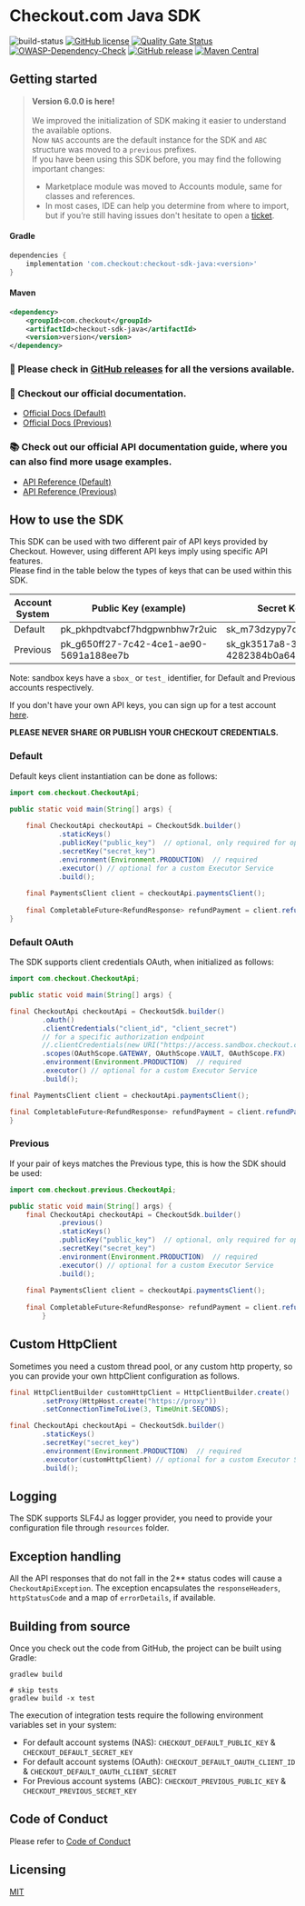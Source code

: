 # Checkout.com Java SDK

![build-status](https://github.com/checkout/checkout-sdk-java/workflows/build-master/badge.svg) 
[![GitHub license](https://img.shields.io/github/license/checkout/checkout-sdk-java.svg)](https://github.com/checkout/checkout-sdk-java/blob/master/LICENSE)
[![Quality Gate Status](https://sonarcloud.io/api/project_badges/measure?project=checkout_checkout-sdk-java&metric=alert_status)](https://sonarcloud.io/summary/overall?id=checkout_checkout-sdk-java)
[![OWASP-Dependency-Check](https://github.com/checkout/checkout-sdk-java/actions/workflows/dependency-check.yaml/badge.svg?branch=master)](https://github.com/checkout/checkout-sdk-java/actions/workflows/dependency-check.yaml)
[![GitHub release](https://img.shields.io/github/release/checkout/checkout-sdk-java.svg)](https://GitHub.com/checkout/checkout-sdk-java/releases/)
[![Maven Central](https://maven-badges.herokuapp.com/maven-central/com.checkout/checkout-sdk-java/badge.svg)](https://maven-badges.herokuapp.com/maven-central/com.checkout/checkout-sdk-java/)

## Getting started

> **Version 6.0.0 is here!**
>  <br/><br/>
> We improved the initialization of SDK making it easier to understand the available options. <br/>
> Now `NAS` accounts are the default instance for the SDK and `ABC` structure was moved to a `previous` prefixes. <br/>
> If you have been using this SDK before, you may find the following important changes:
> * Marketplace module was moved to Accounts module, same for classes and references.
> * In most cases, IDE can help you determine from where to import, but if you’re still having issues don't hesitate to open a [ticket](https://github.com/checkout/checkout-sdk-java/issues/new/choose).

#### Gradle

```groovy
dependencies {
    implementation 'com.checkout:checkout-sdk-java:<version>'
}
```
#### Maven

```xml
<dependency>
    <groupId>com.checkout</groupId>
    <artifactId>checkout-sdk-java</artifactId>
    <version>version</version>
</dependency>
```

### :rocket: Please check in [GitHub releases](https://github.com/checkout/checkout-sdk-java/releases) for all the versions available.

### :book: Checkout our official documentation.

* [Official Docs (Default)](https://docs.checkout.com/)
* [Official Docs (Previous)](https://docs.checkout.com/previous)

### :books: Check out our official API documentation guide, where you can also find more usage examples.

* [API Reference (Default)](https://api-reference.checkout.com/)
* [API Reference (Previous)](https://api-reference.checkout.com/previous)


## How to use the SDK

This SDK can be used with two different pair of API keys provided by Checkout. However, using different API keys imply using specific API features. </br> 
Please find in the table below the types of keys that can be used within this SDK.

| Account System | Public Key (example)                    | Secret Key (example)                    |
|----------------|-----------------------------------------|-----------------------------------------|
| Default        | pk_pkhpdtvabcf7hdgpwnbhw7r2uic          | sk_m73dzypy7cf3gf5d2xr4k7sxo4e          |
| Previous       | pk_g650ff27-7c42-4ce1-ae90-5691a188ee7b | sk_gk3517a8-3z01-45fq-b4bd-4282384b0a64 |

Note: sandbox keys have a `sbox_` or `test_` identifier, for Default and Previous accounts respectively.

If you don't have your own API keys, you can sign up for a test account [here](https://www.checkout.com/get-test-account).

**PLEASE NEVER SHARE OR PUBLISH YOUR CHECKOUT CREDENTIALS.**

### Default

Default keys client instantiation can be done as follows:

```java
import com.checkout.CheckoutApi;

public static void main(String[] args) {
    
    final CheckoutApi checkoutApi = CheckoutSdk.builder()
            .staticKeys()
            .publicKey("public_key")  // optional, only required for operations related with tokens
            .secretKey("secret_key")
            .environment(Environment.PRODUCTION)  // required
            .executor() // optional for a custom Executor Service
            .build();
    
    final PaymentsClient client = checkoutApi.paymentsClient();
    
    final CompletableFuture<RefundResponse> refundPayment = client.refundPayment("payment_id");
}
```

### Default OAuth

The SDK supports client credentials OAuth, when initialized as follows:

```java
import com.checkout.CheckoutApi;

public static void main(String[] args) {

final CheckoutApi checkoutApi = CheckoutSdk.builder()
        .oAuth()
        .clientCredentials("client_id", "client_secret")
        // for a specific authorization endpoint
        //.clientCredentials(new URI("https://access.sandbox.checkout.com/connect/token"), "client_id", "client_secret")
        .scopes(OAuthScope.GATEWAY, OAuthScope.VAULT, OAuthScope.FX)
        .environment(Environment.PRODUCTION)  // required
        .executor() // optional for a custom Executor Service
        .build();

final PaymentsClient client = checkoutApi.paymentsClient();

final CompletableFuture<RefundResponse> refundPayment = client.refundPayment("payment_id");
}
```

### Previous

If your pair of keys matches the Previous type, this is how the SDK should be used:

```java
import com.checkout.previous.CheckoutApi;

public static void main(String[] args) {
    final CheckoutApi checkoutApi = CheckoutSdk.builder()
            .previous()
            .staticKeys()
            .publicKey("public_key")  // optional, only required for operations related with tokens
            .secretKey("secret_key")
            .environment(Environment.PRODUCTION)  // required
            .executor() // optional for a custom Executor Service
            .build();
    
    final PaymentsClient client = checkoutApi.paymentsClient();
    
    final CompletableFuture<RefundResponse> refundPayment = client.refundPayment("payment_id");
        }
```

## Custom HttpClient

Sometimes you need a custom thread pool, or any custom http property, so you can provide your own httpClient configuration as follows.

```java
final HttpClientBuilder customHttpClient = HttpClientBuilder.create()
        .setProxy(HttpHost.create("https://proxy"))
        .setConnectionTimeToLive(3, TimeUnit.SECONDS);

final CheckoutApi checkoutApi = CheckoutSdk.builder()
        .staticKeys()
        .secretKey("secret_key")
        .environment(Environment.PRODUCTION)  // required
        .executor(customHttpClient) // optional for a custom Executor Service
        .build();
```

## Logging

The SDK supports SLF4J as logger provider, you need to provide your configuration file through `resources` folder.

## Exception handling

All the API responses that do not fall in the 2** status codes will cause a `CheckoutApiException`. The exception encapsulates
the `responseHeaders`, `httpStatusCode` and a map of `errorDetails`, if available.

## Building from source

Once you check out the code from GitHub, the project can be built using Gradle:

```
gradlew build

# skip tests
gradlew build -x test
```

The execution of integration tests require the following environment variables set in your system:

* For default account systems (NAS): `CHECKOUT_DEFAULT_PUBLIC_KEY` & `CHECKOUT_DEFAULT_SECRET_KEY`
* For default account systems (OAuth): `CHECKOUT_DEFAULT_OAUTH_CLIENT_ID` & `CHECKOUT_DEFAULT_OAUTH_CLIENT_SECRET`
* For Previous account systems (ABC): `CHECKOUT_PREVIOUS_PUBLIC_KEY` & `CHECKOUT_PREVIOUS_SECRET_KEY`

## Code of Conduct

Please refer to [Code of Conduct](CODE_OF_CONDUCT.md)

## Licensing

[MIT](LICENSE.md)
